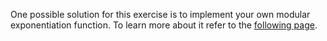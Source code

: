 One possible solution for this exercise is to implement your own modular exponentiation function.
To learn more about it refer to the [following page](https://en.wikipedia.org/wiki/Modular_exponentiation).
